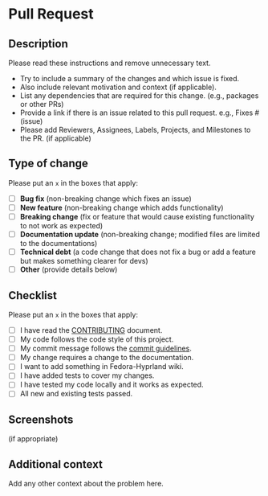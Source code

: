 # Pull Request

## Description

Please read these instructions and remove unnecessary text.

- Try to include a summary of the changes and which issue is fixed.
- Also include relevant motivation and context (if applicable).
- List any dependencies that are required for this change. (e.g., packages or other PRs)
- Provide a link if there is an issue related to this pull request. e.g., Fixes # (issue)
- Please add Reviewers, Assignees, Labels, Projects, and Milestones to the PR. (if applicable)

## Type of change

Please put an `x` in the boxes that apply:

- [ ] **Bug fix** (non-breaking change which fixes an issue)
- [ ] **New feature** (non-breaking change which adds functionality)
- [ ] **Breaking change** (fix or feature that would cause existing functionality to not work as expected)
- [ ] **Documentation update** (non-breaking change; modified files are limited to the documentations)
- [ ] **Technical debt** (a code change that does not fix a bug or add a feature but makes something clearer for devs)
- [ ] **Other** (provide details below)

## Checklist

Please put an `x` in the boxes that apply:

- [ ] I have read the [CONTRIBUTING](https://github.com/AXWTV/Hyprland-Installer/blob/main/CONTRIBUTING.md) document.
- [ ] My code follows the code style of this project.
- [ ] My commit message follows the [commit guidelines](https://github.com/AXWTV/Fedora-Hyprland/blob/main/CONTRIBUTING.md#git-commit-messages).
- [ ] My change requires a change to the documentation.
- [ ] I want to add something in Fedora-Hyprland wiki.
- [ ] I have added tests to cover my changes.
- [ ] I have tested my code locally and it works as expected.
- [ ] All new and existing tests passed.

## Screenshots

(if appropriate)

## Additional context

Add any other context about the problem here.
